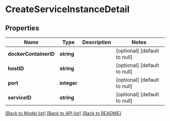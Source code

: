 # CreateServiceInstanceDetail

## Properties
Name | Type | Description | Notes
------------ | ------------- | ------------- | -------------
**dockerContainerID** | **string** |  | [optional] [default to null]
**hostID** | **string** |  | [optional] [default to null]
**port** | **integer** |  | [optional] [default to null]
**serviceID** | **string** |  | [optional] [default to null]

[[Back to Model list]](../README.md#documentation-for-models) [[Back to API list]](../README.md#documentation-for-api-endpoints) [[Back to README]](../README.md)


